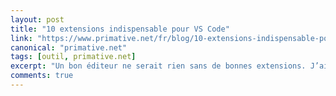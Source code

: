 ```yaml
---
layout: post
title: "10 extensions indispensable pour VS Code"
link: "https://www.primative.net/fr/blog/10-extensions-indispensable-pour-vscode/"
canonical: "primative.net"
tags: [outil, primative.net]
excerpt: "Un bon éditeur ne serait rien sans de bonnes extensions. J’ai compilé une liste des 10 extensions (et un peu plus) sans lesquelles je ne pourrais pas vivre."
comments: true
---
```

